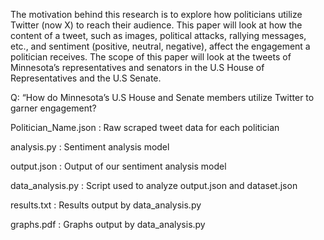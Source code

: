 The motivation behind this research is to explore how politicians utilize Twitter (now X) to reach their audience. This paper will look at how the content of a tweet, such as images, political attacks, rallying messages, etc., and sentiment (positive, neutral, negative),  affect the engagement a politician receives. The scope of this paper will look at the tweets of Minnesota’s representatives and senators in the U.S House of Representatives and the U.S Senate. 

Q: “How do Minnesota’s U.S House and Senate members utilize Twitter to garner engagement?

Politician_Name.json : Raw scraped tweet data for each politician

analysis.py : Sentiment analysis model

output.json : Output of our sentiment analysis model

data_analysis.py : Script used to analyze output.json and dataset.json

results.txt : Results output by data_analysis.py

graphs.pdf : Graphs output by data_analysis.py
